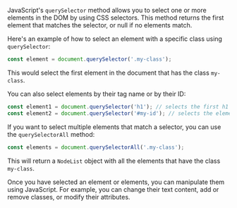 JavaScript's `querySelector` method allows you to select one or more elements in the DOM by using CSS selectors. This method returns the first element that matches the selector, or null if no elements match.

Here's an example of how to select an element with a specific class using `querySelector`:

```javascript
const element = document.querySelector('.my-class');
```

This would select the first element in the document that has the class `my-class`.

You can also select elements by their tag name or by their ID:

```javascript
const element1 = document.querySelector('h1'); // selects the first h1 element in the document
const element2 = document.querySelector('#my-id'); // selects the element with the ID 'my-id'
```

If you want to select multiple elements that match a selector, you can use the `querySelectorAll` method:

```javascript
const elements = document.querySelectorAll('.my-class');
```

This will return a `NodeList` object with all the elements that have the class `my-class`.

Once you have selected an element or elements, you can manipulate them using JavaScript. For example, you can change their text content, add or remove classes, or modify their attributes.
